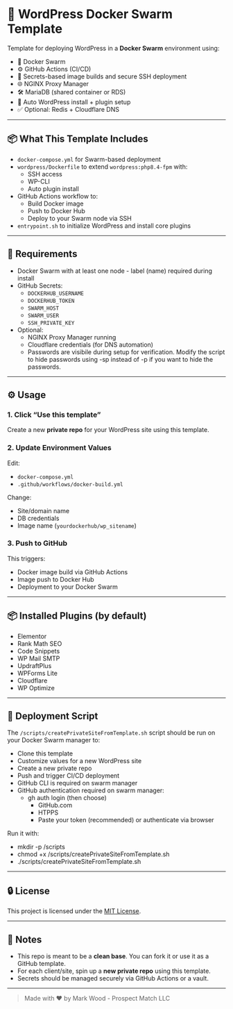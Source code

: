 # 🚀 WordPress Docker Swarm Template

Template for deploying WordPress in a **Docker Swarm** environment using:

- 🐳 Docker Swarm
- ⚙️ GitHub Actions (CI/CD)
- 🔐 Secrets-based image builds and secure SSH deployment
- 🌐 NGINX Proxy Manager
- 🛠 MariaDB (shared container or RDS)
- 🧩 Auto WordPress install + plugin setup
- ✅ Optional: Redis + Cloudflare DNS

---

## 📦 What This Template Includes

- `docker-compose.yml` for Swarm-based deployment
- `wordpress/Dockerfile` to extend `wordpress:php8.4-fpm` with:
  - SSH access
  - WP-CLI
  - Auto plugin install
- GitHub Actions workflow to:
  - Build Docker image
  - Push to Docker Hub
  - Deploy to your Swarm node via SSH
- `entrypoint.sh` to initialize WordPress and install core plugins

---

## 🧰 Requirements

- Docker Swarm with at least one node - label (name) required during install
- GitHub Secrets:
  - `DOCKERHUB_USERNAME`
  - `DOCKERHUB_TOKEN`
  - `SWARM_HOST`
  - `SWARM_USER`
  - `SSH_PRIVATE_KEY`
- Optional:
  - NGINX Proxy Manager running
  - Cloudflare credentials (for DNS automation)
  - Passwords are visibile during setup for verification. Modify the script to hide passwords using -sp instead of -p if you want to hide the passwords.

---

## ⚙️ Usage

### 1. Click “Use this template”

Create a new **private repo** for your WordPress site using this template.

### 2. Update Environment Values

Edit:
- `docker-compose.yml`  
- `.github/workflows/docker-build.yml`

Change:
- Site/domain name
- DB credentials
- Image name (`yourdockerhub/wp_sitename`)

### 3. Push to GitHub

This triggers:
- Docker image build via GitHub Actions
- Image push to Docker Hub
- Deployment to your Docker Swarm

---

## 📦 Installed Plugins (by default)

- Elementor
- Rank Math SEO
- Code Snippets
- WP Mail SMTP
- UpdraftPlus
- WPForms Lite
- Cloudflare
- WP Optimize

---

## 📜 Deployment Script

The `/scripts/createPrivateSiteFromTemplate.sh` script should be run on your Docker Swarm manager to:

- Clone this template
- Customize values for a new WordPress site
- Create a new private repo
- Push and trigger CI/CD deployment
- GitHub CLI is required on swarm manager
- GitHub authentication required on swarm manager:
  - gh auth login (then choose)
      - GitHub.com
      - HTPPS
      - Paste your token (recommended) or authenticate via browser

Run it with:
- mkdir -p /scripts
- chmod +x /scripts/createPrivateSiteFromTemplate.sh
- ./scripts/createPrivateSiteFromTemplate.sh

---

## 🔒 License

This project is licensed under the [MIT License](LICENSE).

---

## 🧠 Notes

- This repo is meant to be a **clean base**. You can fork it or use it as a GitHub template.
- For each client/site, spin up a **new private repo** using this template.
- Secrets should be managed securely via GitHub Actions or a vault.

---

> Made with ❤️ by Mark Wood - Prospect Match LLC
